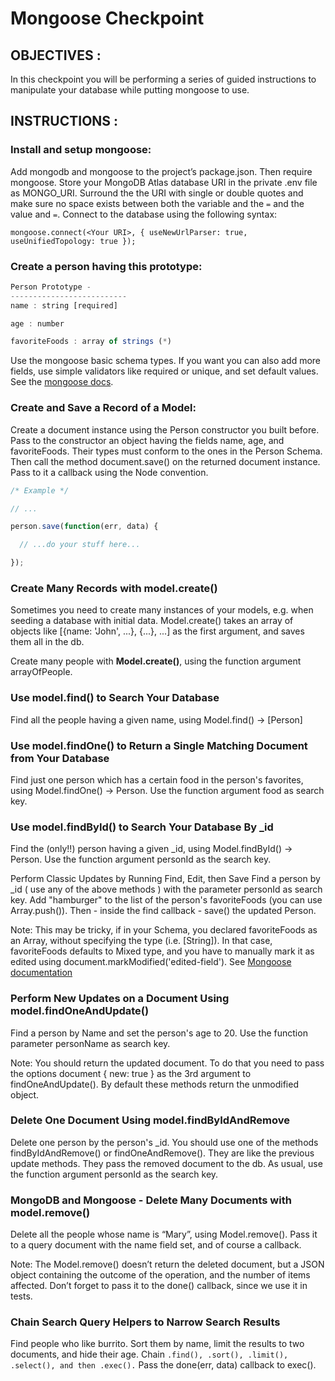 # Mongoose Checkpoint 

## OBJECTIVES :  
In this checkpoint you will be performing a series of guided instructions to manipulate your database while putting mongoose to use.

## INSTRUCTIONS :  
### Install and setup mongoose:
Add mongodb and mongoose to the project’s package.json. Then require mongoose. Store your MongoDB Atlas database URI in the private .env file as MONGO_URI. Surround the the URI with single or double quotes and make sure no space exists between both the variable and the `=` and the value and `=`. Connect to the database using the following syntax:

`mongoose.connect(<Your URI>, { useNewUrlParser: true, useUnifiedTopology: true }); `

 

### Create a person having this prototype:

```javascript
Person Prototype -
--------------------------
name : string [required]

age : number

favoriteFoods : array of strings (*)
```
Use the mongoose basic schema types. If you want you can also add more fields, use simple validators like required or unique, and set default values. See the [mongoose docs](https://http://mongoosejs.com/docs/guide.html).
### Create and Save a Record of a Model:
Create a document instance using the Person constructor you built before. Pass to the constructor an object having the fields name, age, and favoriteFoods. Their types must conform to the ones in the Person Schema. Then call the method document.save() on the returned document instance. Pass to it a callback using the Node convention. 
```js
/* Example */

// ...

person.save(function(err, data) {

  // ...do your stuff here...

});
```
### Create Many Records with model.create()
Sometimes you need to create many instances of your models, e.g. when seeding a database with initial data. Model.create() takes an array of objects like [{name: 'John', ...}, {...}, ...] as the first argument, and saves them all in the db.

 

Create many people with **Model.create()**, using the function argument arrayOfPeople.

 

### Use model.find() to Search Your Database
Find all the people having a given name, using Model.find() -> [Person]
### Use model.findOne() to Return a Single Matching Document from Your Database
Find just one person which has a certain food in the person's favorites, using Model.findOne() -> Person. Use the function argument food as search key.

 

### Use model.findById() to Search Your Database By _id
Find the (only!!) person having a given _id, using Model.findById() -> Person. Use the function argument personId as the search key.

 

Perform Classic Updates by Running Find, Edit, then Save
Find a person by _id ( use any of the above methods ) with the parameter personId as search key. Add "hamburger" to the list of the person's favoriteFoods (you can use Array.push()). Then - inside the find callback - save() the updated Person.

Note: This may be tricky, if in your Schema, you declared favoriteFoods as an Array, without specifying the type (i.e. [String]). In that case, favoriteFoods defaults to Mixed type, and you have to manually mark it as edited using document.markModified('edited-field'). See [Mongoose documentation](https://https://mongoosejs.com/docs/schematypes.html#Mixed)
### Perform New Updates on a Document Using model.findOneAndUpdate()
Find a person by Name and set the person's age to 20. Use the function parameter personName as search key.

Note: You should return the updated document. To do that you need to pass the options document { new: true } as the 3rd argument to findOneAndUpdate(). By default these methods return the unmodified object.

 

### Delete One Document Using model.findByIdAndRemove
Delete one person by the person's _id. You should use one of the methods findByIdAndRemove() or findOneAndRemove(). They are like the previous update methods. They pass the removed document to the db. As usual, use the function argument personId as the search key.

 

### MongoDB and Mongoose - Delete Many Documents with model.remove()
Delete all the people whose name is “Mary”, using Model.remove(). Pass it to a query document with the name field set, and of course a callback.

Note: The Model.remove() doesn’t return the deleted document, but a JSON object containing the outcome of the operation, and the number of items affected. Don’t forget to pass it to the done() callback, since we use it in tests.
### Chain Search Query Helpers to Narrow Search Results
Find people who like burrito. Sort them by name, limit the results to two documents, and hide their age. Chain `.find(), .sort(), .limit(), .select(), and then .exec().`
Pass the done(err, data) callback to exec().
